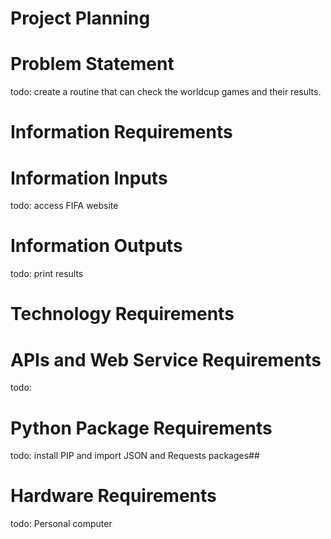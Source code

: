 # Project Planning

#
# Problem Statement

todo: create a routine that can check the worldcup games and their results.

#
# Information Requirements

##
# Information Inputs

todo: access FIFA website

##
# Information Outputs

todo: print results

#
# Technology Requirements

##
# APIs and Web Service Requirements

todo: 
# Python Package Requirements

todo: install PIP and import JSON and Requests packages##
# Hardware Requirements

todo: Personal computer
